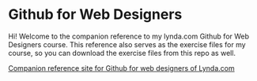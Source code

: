 Github for Web Designers
========================

Hi! Welcome to the companion reference to my lynda.com Github for Web Designers course. This reference also serves as the exercise files for my course, so you can download the exercise files from this repo as well.

[Companion reference site for Github for web designers of Lynda.com](https://tanveerrahat.github.io/github-for-web-designers/)

